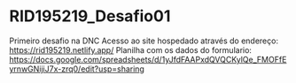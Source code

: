# RID195219_Desafio01
Primeiro desafio na DNC
Acesso ao site hospedado através do endereço: https://rid195219.netlify.app/
Planilha com os dados do formulario: https://docs.google.com/spreadsheets/d/1yJfdFAAPxdQVQCKylQe_FMOFfEyrnwGNijiJ7x-zrq0/edit?usp=sharing